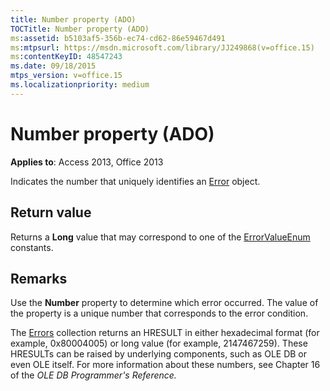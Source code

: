 ```yaml
---
title: Number property (ADO)
TOCTitle: Number property (ADO)
ms:assetid: b5103af5-356b-ec74-cd62-86e59467d491
ms:mtpsurl: https://msdn.microsoft.com/library/JJ249868(v=office.15)
ms:contentKeyID: 48547243
ms.date: 09/18/2015
mtps_version: v=office.15
ms.localizationpriority: medium
---
```


# Number property (ADO)


**Applies to**: Access 2013, Office 2013

Indicates the number that uniquely identifies an [Error](error-object-ado.md) object.

## Return value

Returns a **Long** value that may correspond to one of the [ErrorValueEnum](errorvalueenum.md) constants.

## Remarks

Use the **Number** property to determine which error occurred. The value of the property is a unique number that corresponds to the error condition.

The [Errors](errors-collection-ado.md) collection returns an HRESULT in either hexadecimal format (for example, 0x80004005) or long value (for example, 2147467259). These HRESULTs can be raised by underlying components, such as OLE DB or even OLE itself. For more information about these numbers, see Chapter 16 of the *OLE DB Programmer's Reference.*

